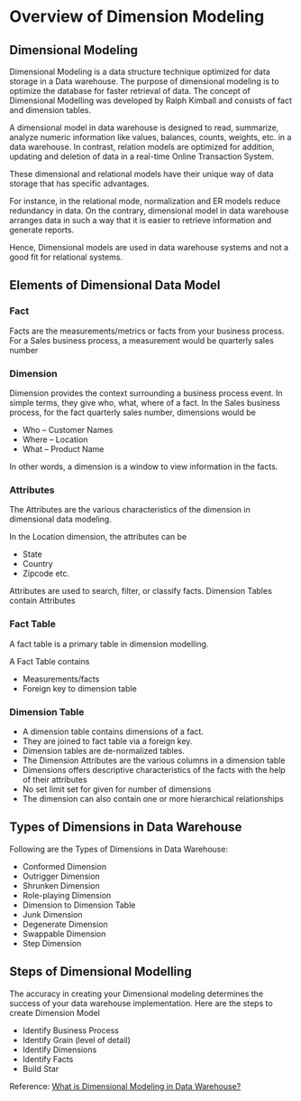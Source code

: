 # Overview of Dimension Modeling

## Dimensional Modeling

Dimensional Modeling is a data structure technique optimized for data storage in a Data warehouse. The purpose of dimensional modeling is to optimize the database for faster retrieval of data. The concept of Dimensional Modelling was developed by Ralph Kimball and consists of fact and dimension tables.

A dimensional model in data warehouse is designed to read, summarize, analyze numeric information like values, balances, counts, weights, etc. in a data warehouse. In contrast, relation models are optimized for addition, updating and deletion of data in a real-time Online Transaction System.

These dimensional and relational models have their unique way of data storage that has specific advantages.

For instance, in the relational mode, normalization and ER models reduce redundancy in data. On the contrary, dimensional model in data warehouse arranges data in such a way that it is easier to retrieve information and generate reports.

Hence, Dimensional models are used in data warehouse systems and not a good fit for relational systems.

## Elements of Dimensional Data Model

### Fact

Facts are the measurements/metrics or facts from your business process. For a Sales business process, a measurement would be quarterly sales number

### Dimension

Dimension provides the context surrounding a business process event. In simple terms, they give who, what, where of a fact. In the Sales business process, for the fact quarterly sales number, dimensions would be

- Who – Customer Names
- Where – Location
- What – Product Name

In other words, a dimension is a window to view information in the facts.

### Attributes

The Attributes are the various characteristics of the dimension in dimensional data modeling.

In the Location dimension, the attributes can be

- State
- Country
- Zipcode etc.

Attributes are used to search, filter, or classify facts. Dimension Tables contain Attributes

### Fact Table

A fact table is a primary table in dimension modelling.

A Fact Table contains

* Measurements/facts
* Foreign key to dimension table

### Dimension Table

- A dimension table contains dimensions of a fact.
- They are joined to fact table via a foreign key.
- Dimension tables are de-normalized tables.
- The Dimension Attributes are the various columns in a dimension table
- Dimensions offers descriptive characteristics of the facts with the help of their attributes
- No set limit set for given for number of dimensions
- The dimension can also contain one or more hierarchical relationships

## Types of Dimensions in Data Warehouse

Following are the Types of Dimensions in Data Warehouse:

- Conformed Dimension
- Outrigger Dimension
- Shrunken Dimension
- Role-playing Dimension
- Dimension to Dimension Table
- Junk Dimension
- Degenerate Dimension
- Swappable Dimension
- Step Dimension

## Steps of Dimensional Modelling

The accuracy in creating your Dimensional modeling determines the success of your data warehouse implementation. Here are the steps to create Dimension Model

* Identify Business Process
* Identify Grain (level of detail)
* Identify Dimensions
* Identify Facts
* Build Star



Reference: [What is Dimensional Modeling in Data Warehouse?](https://www.guru99.com/dimensional-model-data-warehouse.html)